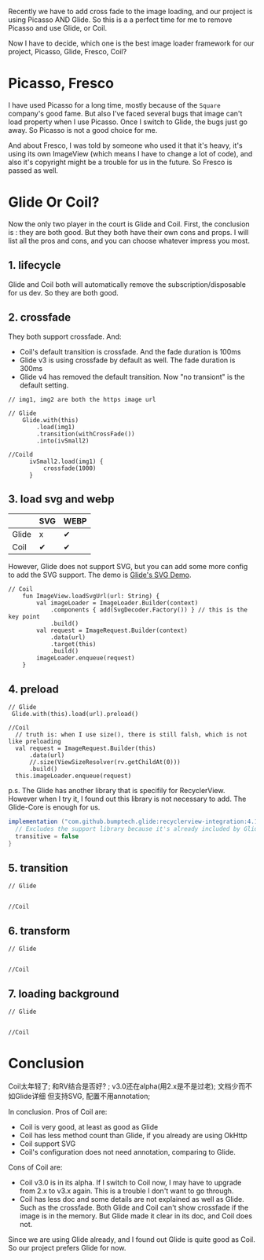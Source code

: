 Recently we have to add cross fade to the image loading, and our project is using Picasso AND Glide. So this is a a perfect time for me to remove Picasso and use Glide, or Coil.

Now I have to decide, which one is the best image loader framework for our project, Picasso, Glide, Fresco, Coil?

# Picasso, Fresco
I have used Picasso for a long time, mostly because of the `Square` company's good fame. But also I've faced several bugs that image can't load property when I use Picasso. Once I switch to Glide, the bugs just go away. So Picasso is not a good choice for me.

And about Fresco, I was told by someone who used it that it's heavy, it's using its own ImageView (which means I have to change a lot of code), and also it's copyright might be a trouble for us in the future. So Fresco is passed as well.

# Glide Or Coil?
Now the only two player in the court is Glide and Coil. 
First, the conclusion is : they are both good. But they both have their own cons and props. 
I will list all the pros and cons, and you can choose whatever impress you most. 

## 1. lifecycle
Glide and Coil both will automatically remove the subscription/disposable for us dev. So they are both good. 


## 2. crossfade
They both support crossfade. And:
* Coil's default transition is crossfade. And the fade duration is 100ms
* Glide v3 is using crossfade by default as well. The fade duration is 300ms
* Glide v4 has removed the default transition. Now "no transiont" is the default setting.
  

```kolitn
// img1, img2 are both the https image url

// Glide
    Glide.with(this)
        .load(img1)
        .transition(withCrossFade())
        .into(ivSmall2)

//Coild
      ivSmall2.load(img1) {
          crossfade(1000)
      }

```

## 3. load svg and webp

|       | SVG | WEBP |
|-------|-----|------|
| Glide | x   | ✔    |
| Coil  | ✔   | ✔    |
 
However, Glide does not support SVG, but you can add some more config to add the SVG support. The demo is [Glide's SVG Demo](https://github.com/bumptech/glide/tree/master/samples/svg/src/main/java/com/bumptech/glide/samples/svg).


```kolitn
// Coil
    fun ImageView.loadSvgUrl(url: String) {
        val imageLoader = ImageLoader.Builder(context)
            .components { add(SvgDecoder.Factory()) } // this is the key point
            .build()
        val request = ImageRequest.Builder(context)
            .data(url)
            .target(this)
            .build()
        imageLoader.enqueue(request)
    }

```
 ## 4. preload

```kolitn
// Glide
 Glide.with(this).load(url).preload()

//Coil
  // truth is: when I use size(), there is still falsh, which is not like preloading
  val request = ImageRequest.Builder(this)
      .data(url)
      //.size(ViewSizeResolver(rv.getChildAt(0)))
      .build()
  this.imageLoader.enqueue(request)
```

p.s. The Glide has another library that is specifily for RecyclerView. However when I try it, I found out this library is not necessary to add. The Glide-Core is enough for us.

```gradle
implementation ("com.github.bumptech.glide:recyclerview-integration:4.14.2") {
  // Excludes the support library because it's already included by Glide.
  transitive = false
}
```


## 5. transition

```kolitn
// Glide


//Coil

```
 
## 6. transform

```kolitn
// Glide


//Coil

```

## 7. loading background

```kolitn
// Glide


//Coil

```

# Conclusion
Coil太年轻了; 和RV结合是否好? ;  v3.0还在alpha(用2.x是不是过老);   文档少而不如Glide详细 
但支持SVG, 配置不用annotation;  

In conclusion. Pros of Coil are: 
* Coil is very good, at least as good as Glide
* Coil has less method count than Glide, if you already are using OkHttp
* Coil support SVG 
* Coil's configuration does not need annotation, comparing to Glide. 

Cons of Coil are: 
* Coil v3.0 is in its alpha. If I switch to Coil now, I may have to upgrade from 2.x to v3.x again. This is a trouble I don't want to go through.
* Coil has less doc and some details are not explained as well as Glide. Such as the crossfade. Both Glide and Coil can't show crossfade if the image is in the memory. But Glide made it clear in its doc, and Coil does not. 


Since we are using Glide already, and I found out Glide is quite good as Coil. So our project prefers Glide for now.